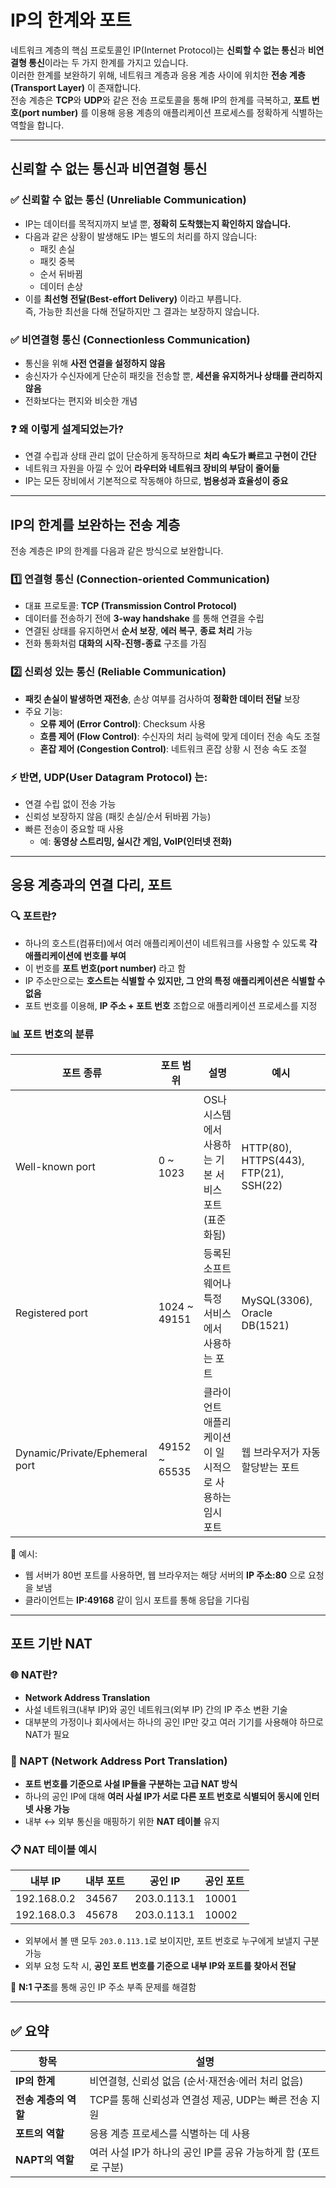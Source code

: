 # IP의 한계와 포트

네트워크 계층의 핵심 프로토콜인 IP(Internet Protocol)는 **신뢰할 수 없는 통신**과 **비연결형 통신**이라는 두 가지 한계를 가지고 있습니다.  
이러한 한계를 보완하기 위해, 네트워크 계층과 응용 계층 사이에 위치한 **전송 계층(Transport Layer)** 이 존재합니다.  
전송 계층은 **TCP**와 **UDP**와 같은 전송 프로토콜을 통해 IP의 한계를 극복하고, **포트 번호(port number)** 를 이용해 응용 계층의 애플리케이션 프로세스를 정확하게 식별하는 역할을 합니다.

---

## 신뢰할 수 없는 통신과 비연결형 통신

### ✅ 신뢰할 수 없는 통신 (Unreliable Communication)

- IP는 데이터를 목적지까지 보낼 뿐, **정확히 도착했는지 확인하지 않습니다.**
- 다음과 같은 상황이 발생해도 IP는 별도의 처리를 하지 않습니다:
  - 패킷 손실
  - 패킷 중복
  - 순서 뒤바뀜
  - 데이터 손상
- 이를 **최선형 전달(Best-effort Delivery)** 이라고 부릅니다.  
  즉, 가능한 최선을 다해 전달하지만 그 결과는 보장하지 않습니다.

### ✅ 비연결형 통신 (Connectionless Communication)

- 통신을 위해 **사전 연결을 설정하지 않음**  
- 송신자가 수신자에게 단순히 패킷을 전송할 뿐, **세션을 유지하거나 상태를 관리하지 않음**
- 전화보다는 편지와 비슷한 개념

### ❓ 왜 이렇게 설계되었는가?

- 연결 수립과 상태 관리 없이 단순하게 동작하므로 **처리 속도가 빠르고 구현이 간단**
- 네트워크 자원을 아낄 수 있어 **라우터와 네트워크 장비의 부담이 줄어듦**
- IP는 모든 장비에서 기본적으로 작동해야 하므로, **범용성과 효율성이 중요**

---

## IP의 한계를 보완하는 전송 계층

전송 계층은 IP의 한계를 다음과 같은 방식으로 보완합니다.

### 1️⃣ 연결형 통신 (Connection-oriented Communication)

- 대표 프로토콜: **TCP (Transmission Control Protocol)**
- 데이터를 전송하기 전에 **3-way handshake** 를 통해 연결을 수립
- 연결된 상태를 유지하면서 **순서 보장**, **에러 복구**, **종료 처리** 가능
- 전화 통화처럼 **대화의 시작-진행-종료** 구조를 가짐

### 2️⃣ 신뢰성 있는 통신 (Reliable Communication)

- **패킷 손실이 발생하면 재전송**, 손상 여부를 검사하여 **정확한 데이터 전달** 보장
- 주요 기능:
  - **오류 제어 (Error Control)**: Checksum 사용
  - **흐름 제어 (Flow Control)**: 수신자의 처리 능력에 맞게 데이터 전송 속도 조절
  - **혼잡 제어 (Congestion Control)**: 네트워크 혼잡 상황 시 전송 속도 조절

### ⚡ 반면, **UDP(User Datagram Protocol)** 는:

- 연결 수립 없이 전송 가능
- 신뢰성 보장하지 않음 (패킷 손실/순서 뒤바뀜 가능)
- 빠른 전송이 중요할 때 사용
  - 예: **동영상 스트리밍, 실시간 게임, VoIP(인터넷 전화)**

---

## 응용 계층과의 연결 다리, 포트

### 🔍 포트란?

- 하나의 호스트(컴퓨터)에서 여러 애플리케이션이 네트워크를 사용할 수 있도록 **각 애플리케이션에 번호를 부여**
- 이 번호를 **포트 번호(port number)** 라고 함
- IP 주소만으로는 **호스트는 식별할 수 있지만, 그 안의 특정 애플리케이션은 식별할 수 없음**
- 포트 번호를 이용해, **IP 주소 + 포트 번호** 조합으로 애플리케이션 프로세스를 지정

### 📊 포트 번호의 분류

| 포트 종류            | 포트 범위        | 설명                                                         | 예시                       |
|---------------------|------------------|--------------------------------------------------------------|----------------------------|
| Well-known port     | 0 ~ 1023         | OS나 시스템에서 사용하는 기본 서비스 포트 (표준화됨)         | HTTP(80), HTTPS(443), FTP(21), SSH(22) |
| Registered port     | 1024 ~ 49151     | 등록된 소프트웨어나 특정 서비스에서 사용하는 포트           | MySQL(3306), Oracle DB(1521) |
| Dynamic/Private/Ephemeral port | 49152 ~ 65535 | 클라이언트 애플리케이션이 일시적으로 사용하는 임시 포트       | 웹 브라우저가 자동 할당받는 포트 |

📌 예시:  
- 웹 서버가 80번 포트를 사용하면, 웹 브라우저는 해당 서버의 **IP 주소:80** 으로 요청을 보냄  
- 클라이언트는 **IP:49168** 같이 임시 포트를 통해 응답을 기다림

---

## 포트 기반 NAT

### 🌐 NAT란?

- **Network Address Translation**  
- 사설 네트워크(내부 IP)와 공인 네트워크(외부 IP) 간의 IP 주소 변환 기술
- 대부분의 가정이나 회사에서는 하나의 공인 IP만 갖고 여러 기기를 사용해야 하므로 NAT가 필요

### 🔀 NAPT (Network Address Port Translation)

- **포트 번호를 기준으로 사설 IP들을 구분하는 고급 NAT 방식**
- 하나의 공인 IP에 대해 **여러 사설 IP가 서로 다른 포트 번호로 식별되어 동시에 인터넷 사용 가능**
- 내부 ↔ 외부 통신을 매핑하기 위한 **NAT 테이블** 유지

### 📋 NAT 테이블 예시

| 내부 IP     | 내부 포트 | 공인 IP     | 공인 포트 |
|-------------|-----------|-------------|-----------|
| 192.168.0.2 | 34567     | 203.0.113.1 | 10001     |
| 192.168.0.3 | 45678     | 203.0.113.1 | 10002     |

- 외부에서 볼 땐 모두 `203.0.113.1`로 보이지만, 포트 번호로 누구에게 보낼지 구분 가능
- 외부 요청 도착 시, **공인 포트 번호를 기준으로 내부 IP와 포트를 찾아서 전달**

📌 **N:1 구조**를 통해 공인 IP 주소 부족 문제를 해결함

---

## ✅ 요약

| 항목              | 설명 |
|-------------------|------|
| **IP의 한계**       | 비연결형, 신뢰성 없음 (순서·재전송·에러 처리 없음) |
| **전송 계층의 역할** | TCP를 통해 신뢰성과 연결성 제공, UDP는 빠른 전송 지원 |
| **포트의 역할**     | 응용 계층 프로세스를 식별하는 데 사용 |
| **NAPT의 역할**     | 여러 사설 IP가 하나의 공인 IP를 공유 가능하게 함 (포트로 구분) |

